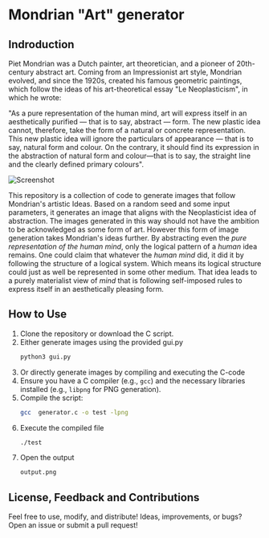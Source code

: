 # Mondrian "Art" generator
## Indroduction
Piet Mondrian was a Dutch painter, art theoretician, and a pioneer of 20th-century abstract art. Coming from an Impressionist art style, Mondrian evolved, and since the 1920s, created his famous geometric paintings, which follow the ideas of his art-theoretical essay "Le Neoplasticism", in which he wrote:

"As a pure representation of the human mind, art will express itself in an aesthetically purified — that is to say, abstract — form. The new plastic idea cannot, therefore, take the form of a natural or concrete representation. This new plastic idea will ignore the particulars of appearance — that is to say, natural form and colour. On the contrary, it should find its expression in the abstraction of natural form and colour—that is to say, the straight line and the clearly defined
primary colours".

![Screenshot](https://www.meisterdrucke.de/kunstwerke/400w/Piet%20Mondrian%20-%20Composition%20II%20in%20Red%20Blue%20and%20Yellow%20-%20(MeisterDrucke-32610).jpg)

This repository is a collection of code to generate images that follow Mondrian's artistic Ideas. Based on a random seed and some input parameters, it generates an image that aligns with the Neoplasticist idea of abstraction. The images generated in this way should not have the ambition to be acknowledged as some form of art. However this form of image generation takes Mondrian's ideas further. By abstracting even the *pure representation of the human mind*, only the logical pattern of a *human* idea remains.  One could claim that whatever the *human mind* did, it did it by following the structure of a logical system. Which means its logical structure could just as well be represented in some other medium.  That idea leads to a purely materialist view of *mind* that is following self-imposed rules to express itself in an aesthetically pleasing form.


## How to Use


1. Clone the repository or download the C script.
2. Either generate images using the provided  gui.py
   ```bash
   python3 gui.py
4. Or directly generate images by compiling and executing the C-code
5. Ensure you have a C compiler (e.g., `gcc`) and the necessary libraries installed (e.g., `libpng` for PNG generation).
6. Compile the script:
   ```bash
   gcc  generator.c -o test -lpng
7. Execute the compiled file
   ```bash
   ./test
8. Open the output
   ```bash
   output.png

## License, Feedback and Contributions

Feel free to use, modify, and distribute! Ideas, improvements, or bugs? Open an issue or submit a pull request!

